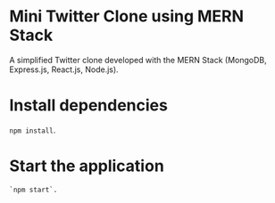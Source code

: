 # Mini Twitter Clone using MERN Stack

A simplified Twitter clone developed with the MERN Stack (MongoDB, Express.js, React.js, Node.js).


# Install dependencies

   `npm install`.
   

# Start the application

    `npm start`.

